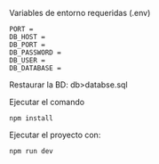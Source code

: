 Variables de entorno requeridas (.env)

```
PORT = 
DB_HOST = 
DB_PORT = 
DB_PASSWORD = 
DB_USER = 
DB_DATABASE =
```
Restaurar la BD: db>databse.sql

Ejecutar el comando
```
npm install
```

Ejecutar el proyecto con:

```
npm run dev
```